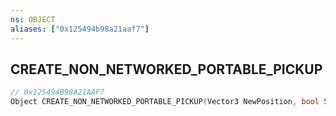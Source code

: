 ```yaml
---
ns: OBJECT
aliases: ["0x125494b98a21aaf7"]
---
```

## CREATE_NON_NETWORKED_PORTABLE_PICKUP

```c
// 0x125494B98A21AAF7
Object CREATE_NON_NETWORKED_PORTABLE_PICKUP(Vector3 NewPosition, bool SnapToGround, Hash modelHash);
```
